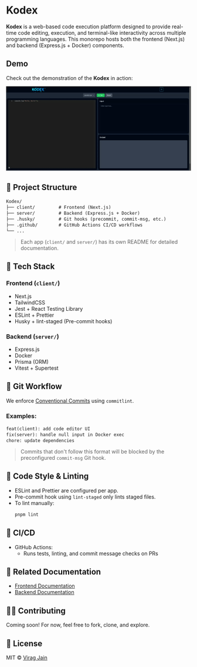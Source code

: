 # Kodex

**Kodex** is a web-based code execution platform designed to provide real-time code editing, execution, and terminal-like interactivity across multiple programming languages. This monorepo hosts both the frontend (Next.js) and backend (Express.js + Docker) components.

## Demo

Check out the demonstration of the **Kodex** in action:

![Kodex Server Demo](./assets/kodex-demo.gif)

## 📂 Project Structure

```
Kodex/
├── client/         # Frontend (Next.js)
├── server/         # Backend (Express.js + Docker)
├── .husky/         # Git hooks (precommit, commit-msg, etc.)
├── .github/        # GitHub Actions CI/CD workflows
└── ...
```

> Each app (`client/` and `server/`) has its own README for detailed documentation.

## 🧰 Tech Stack

### Frontend (`client/`)

- Next.js
- TailwindCSS
- Jest + React Testing Library
- ESLint + Prettier
- Husky + lint-staged (Pre-commit hooks)

### Backend (`server/`)

- Express.js
- Docker
- Prisma (ORM)
- Vitest + Supertest

## 🤖 Git Workflow

We enforce [Conventional Commits](https://www.conventionalcommits.org/en/v1.0.0/) using `commitlint`.

### Examples:

```
feat(client): add code editor UI
fix(server): handle null input in Docker exec
chore: update dependencies
```

> Commits that don't follow this format will be blocked by the preconfigured `commit-msg` Git hook.

## 🧹 Code Style & Linting

- ESLint and Prettier are configured per app.
- Pre-commit hook using `lint-staged` only lints staged files.
- To lint manually:
  ```bash
  pnpm lint
  ```

## 🔀 CI/CD

- GitHub Actions:
  - Runs tests, linting, and commit message checks on PRs

## 📁 Related Documentation

- [Frontend Documentation](client/README.md)
- [Backend Documentation](server/README.md)

## 🧑‍💻 Contributing

Coming soon! For now, feel free to fork, clone, and explore.

## 📄 License

MIT © [Virag Jain](mailto:viragjain3010@gmail.com)
